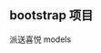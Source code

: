 ## bootstrap 项目
<a src = "./bootstrap/pantrysbest/pantrysbest.html" target = "_blank">派送喜悦</a>
<a src = "./bootstrap/models/index.html" target = "_blank">models</a>